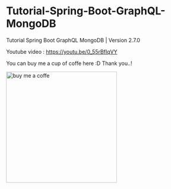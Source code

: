 # Tutorial-Spring-Boot-GraphQL-MongoDB
Tutorial Spring Boot GraphQL MongoDB | Version 2.7.0

Youtube video : https://youtu.be/0_55rBfIqVY


You can buy me a cup of coffe here :D Thank you..!

<img width="298" alt="buy me a coffe" src="https://user-images.githubusercontent.com/23172173/174416607-7a26fdd6-d3e0-41a8-99b4-e94f0216b07b.png">
